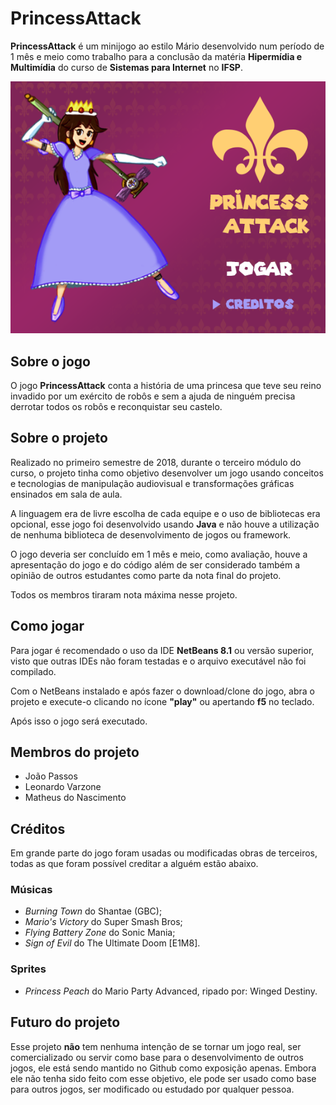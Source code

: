 ﻿# PrincessAttack
**PrincessAttack** é um minijogo ao estilo Mário desenvolvido num período de 1 mês e meio como trabalho para a conclusão da matéria **Hipermídia e Multimídia** do curso de **Sistemas para Internet** no **IFSP**.

![Imagem do jogo](readmegit/imagemjogo.png)

## Sobre o jogo
O jogo **PrincessAttack** conta a história de uma princesa que teve seu reino invadido por um exército de robôs e sem a ajuda de ninguém precisa derrotar todos os robôs e reconquistar seu castelo.

## Sobre o projeto
Realizado no primeiro semestre de 2018, durante o terceiro módulo do curso, o projeto tinha como objetivo desenvolver um jogo usando conceitos e tecnologias de manipulação audiovisual e transformações gráficas ensinados em sala de aula.

A linguagem era de livre escolha de cada equipe e o uso de bibliotecas era opcional, esse jogo foi desenvolvido usando **Java** e não houve a utilização de nenhuma biblioteca de desenvolvimento de jogos ou framework.

O jogo deveria ser concluído em 1 mês e meio, como avaliação, houve a apresentação do jogo e do código além de ser considerado também a opinião de outros estudantes como parte da nota final do projeto.

Todos os membros tiraram nota máxima nesse projeto.

## Como jogar
Para jogar é recomendado o uso da IDE **NetBeans 8.1** ou versão superior, visto que outras IDEs não foram testadas e o arquivo executável não foi compilado.

Com o NetBeans instalado e após fazer o download/clone do jogo, abra o projeto e execute-o clicando no ícone **"play"** ou apertando **f5** no teclado.

Após isso o jogo será executado.

## Membros do projeto
* João Passos
* Leonardo Varzone
* Matheus do Nascimento

## Créditos
Em grande parte do jogo foram usadas ou modificadas obras de terceiros, todas as que foram possível creditar a alguém estão abaixo.
### Músicas
* *Burning Town* do Shantae (GBC);
* *Mario's Victory* do Super Smash Bros;
* *Flying Battery Zone* do Sonic Mania;
* *Sign of Evil* do The Ultimate Doom [E1M8].
### Sprites
* *Princess Peach* do Mario Party Advanced, ripado por: Winged Destiny.

## Futuro do projeto
Esse projeto **não** tem nenhuma intenção de se tornar um jogo real, ser comercializado ou servir como base para o desenvolvimento de outros jogos, ele está sendo mantido no Github como exposição apenas. Embora ele não tenha sido feito com esse objetivo, ele pode ser usado como base para outros jogos, ser modificado ou estudado por qualquer pessoa.

